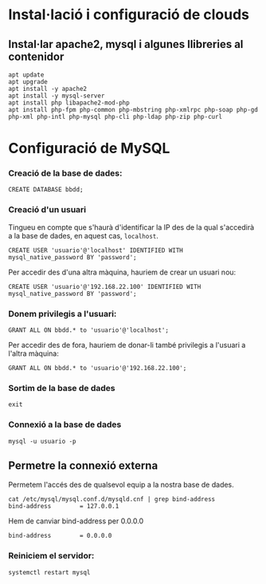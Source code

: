 # Instal·lació i configuració de clouds

## Instal·lar apache2, mysql i algunes llibreries al contenidor

```console
apt update
apt upgrade
apt install -y apache2
apt install -y mysql-server
apt install php libapache2-mod-php
apt install php-fpm php-common php-mbstring php-xmlrpc php-soap php-gd php-xml php-intl php-mysql php-cli php-ldap php-zip php-curl
```

# Configuració de MySQL

### Creació de la base de dades:
```console
CREATE DATABASE bbdd;
```

### Creació d'un usuari
Tingueu en compte que s'haurà d'identificar la IP des de la qual s'accedirà a la base de dades, en aquest cas, `localhost`.

```console
CREATE USER 'usuario'@'localhost' IDENTIFIED WITH mysql_native_password BY 'password';
```

Per accedir des d'una altra màquina, hauriem de crear un usuari nou:

```console
CREATE USER 'usuario'@'192.168.22.100' IDENTIFIED WITH mysql_native_password BY 'password';
```

### Donem privilegis a l'usuari:
```console
GRANT ALL ON bbdd.* to 'usuario'@'localhost';
```

Per accedir des de fora, hauriem de donar-li també privilegis a l'usuari a l'altra màquina:

```console
GRANT ALL ON bbdd.* to 'usuario'@'192.168.22.100';
```

### Sortim de la base de dades
```console
exit
```

### Connexió a la base de dades

```console
mysql -u usuario -p
```

## Permetre la connexió externa

Permetem l'accés des de qualsevol equip a la nostra base de dades.

```console
cat /etc/mysql/mysql.conf.d/mysqld.cnf | grep bind-address
bind-address        = 127.0.0.1
```

Hem de canviar bind-address per 0.0.0.0
```console
bind-address        = 0.0.0.0
```

### Reiniciem el servidor:
```console
systemctl restart mysql
```
